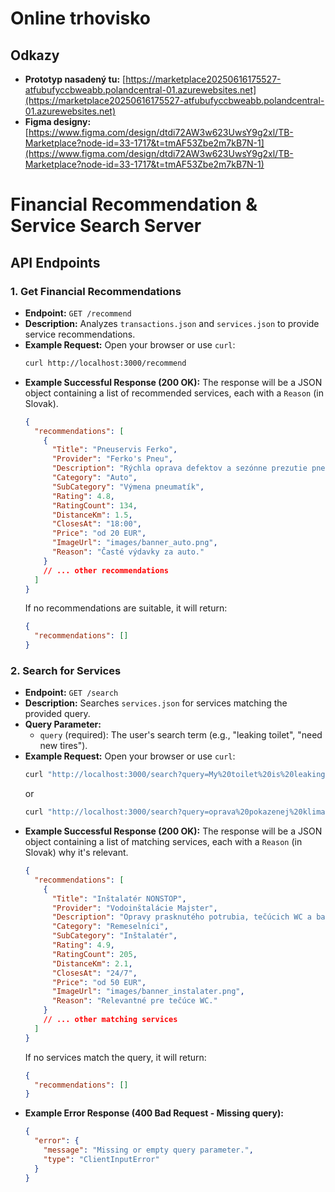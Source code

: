 # Online trhovisko

## Odkazy
*   **Prototyp nasadený tu:** [https://marketplace20250616175527-atfubufyccbweabb.polandcentral-01.azurewebsites.net](https://marketplace20250616175527-atfubufyccbweabb.polandcentral-01.azurewebsites.net)
*   **Figma designy:** [https://www.figma.com/design/dtdi72AW3w623UwsY9g2xl/TB-Marketplace?node-id=33-1717&t=tmAF53Zbe2m7kB7N-1](https://www.figma.com/design/dtdi72AW3w623UwsY9g2xl/TB-Marketplace?node-id=33-1717&t=tmAF53Zbe2m7kB7N-1)

# Financial Recommendation & Service Search Server


## API Endpoints

### 1. Get Financial Recommendations

*   **Endpoint:** `GET /recommend`
*   **Description:** Analyzes `transactions.json` and `services.json` to provide service recommendations.
*   **Example Request:**
    Open your browser or use `curl`:
    ```bash
    curl http://localhost:3000/recommend
    ```
*   **Example Successful Response (200 OK):**
    The response will be a JSON object containing a list of recommended services, each with a `Reason` (in Slovak).
    ```json
    {
      "recommendations": [
        {
          "Title": "Pneuservis Ferko",
          "Provider": "Ferko's Pneu",
          "Description": "Rýchla oprava defektov a sezónne prezutie pneumatík za výhodné ceny.",
          "Category": "Auto",
          "SubCategory": "Výmena pneumatík",
          "Rating": 4.8,
          "RatingCount": 134,
          "DistanceKm": 1.5,
          "ClosesAt": "18:00",
          "Price": "od 20 EUR",
          "ImageUrl": "images/banner_auto.png",
          "Reason": "Časté výdavky za auto."
        }
        // ... other recommendations
      ]
    }
    ```
    If no recommendations are suitable, it will return:
    ```json
    {
      "recommendations": []
    }
    ```

### 2. Search for Services

*   **Endpoint:** `GET /search`
*   **Description:** Searches `services.json` for services matching the provided query.
*   **Query Parameter:**
    *   `query` (required): The user's search term (e.g., "leaking toilet", "need new tires").
*   **Example Request:**
    Open your browser or use `curl`:
    ```bash
    curl "http://localhost:3000/search?query=My%20toilet%20is%20leaking"
    ```
    or
    ```bash
    curl "http://localhost:3000/search?query=oprava%20pokazenej%20klimatizácie"
    ```
*   **Example Successful Response (200 OK):**
    The response will be a JSON object containing a list of matching services, each with a `Reason` (in Slovak) why it's relevant.
    ```json
    {
      "recommendations": [
        {
          "Title": "Inštalatér NONSTOP",
          "Provider": "Vodoinštalácie Majster",
          "Description": "Opravy prasknutého potrubia, tečúcich WC a batérií.",
          "Category": "Remeselníci",
          "SubCategory": "Inštalatér",
          "Rating": 4.9,
          "RatingCount": 205,
          "DistanceKm": 2.1,
          "ClosesAt": "24/7",
          "Price": "od 50 EUR",
          "ImageUrl": "images/banner_instalater.png",
          "Reason": "Relevantné pre tečúce WC."
        }
        // ... other matching services
      ]
    }
    ```
    If no services match the query, it will return:
    ```json
    {
      "recommendations": []
    }
    ```
*   **Example Error Response (400 Bad Request - Missing query):**
    ```json
    {
      "error": {
        "message": "Missing or empty query parameter.",
        "type": "ClientInputError"
      }
    }
    ```
